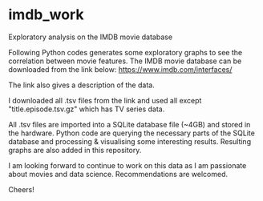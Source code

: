 # imdb_work
Exploratory analysis on the IMDB movie database

Following Python codes generates some exploratory graphs to see the correlation between movie features. The IMDB movie database can be downloaded from the link below:
https://www.imdb.com/interfaces/

The link also gives a description of the data.

I downloaded all .tsv files from the link and used all except "title.episode.tsv.gz" which has TV series data.

All .tsv files are imported into a SQLite database file (~4GB) and stored in the hardware. Python code are querying the necessary parts of the SQLite database and processing & visualising some interesting results. Resulting graphs are also added in this repository.

I am looking forward to continue to work on this data as I am passionate about movies and data science. Recommendations are welcomed.

Cheers!
